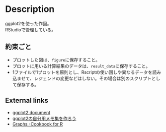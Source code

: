 # Description
ggplot2を使った作図。    
RStudioで管理している。

## 約束ごと
* プロットした図は、`figure`に保存すること。
* プロットに用いる計算結果のデータは、`result_data`に保存すること。
* 1ファイルで1プロットを原則とし、Rscriptの使い回しや異なるデータを読み込ませて、レジェンドの変更などはしない。その場合は別のスクリプトとして保存する。

## External links
* [ggplot2 document](http://docs.ggplot2.org/current/)
* [ggplot2の自分用メモ集を作ろう](http://d.hatena.ne.jp/triadsou/20100528/1275042816)
* [Graphs -Cookbook for R](http://wiki.stdout.org/rcookbook/Graphs/)
 
